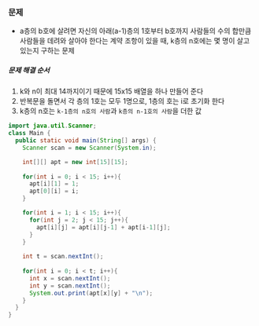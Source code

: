 ### 문제
* a층의 b호에 살려면 자신의 아래(a-1)층의 1호부터 b호까지 사람들의 수의 합만큼 사람들을 데려와 살아야 한다는 계약 조항이 있을 때, k층의 n호에는 몇 명이 살고 있는지 구하는 문제

##### 문제 해결 순서
1. k와 n이 최대 14까지이기 때문에 15x15 배열을 하나 만들어 준다
2. 반복문을 돌면서 각 층의 1호는 모두 1명으로, 1층의 호는 i로 초기화 한다
3. k층의 n호는 `k-1층의 n호의 사람`과 `k층의 n-1호의 사람`을 더한 값

```java
import java.util.Scanner;
class Main {
  public static void main(String[] args) {
    Scanner scan = new Scanner(System.in);

    int[][] apt = new int[15][15];
    
    for(int i = 0; i < 15; i++){
      apt[i][1] = 1;
      apt[0][i] = i;
    }

    for(int i = 1; i < 15; i++){
      for(int j = 2; j < 15; j++){
        apt[i][j] = apt[i][j-1] + apt[i-1][j];
      }
    }
    
    int t = scan.nextInt();
    
    for(int i = 0; i < t; i++){
      int x = scan.nextInt();
      int y = scan.nextInt();
      System.out.print(apt[x][y] + "\n");
    }
  }
}
```
